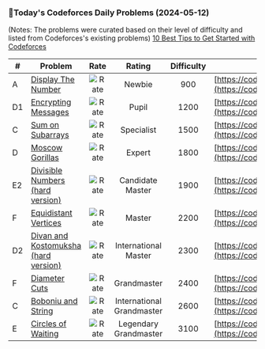### 🌟Today's Codeforces Daily Problems (2024-05-12)
(Notes: The problems were curated based on their level of difficulty and listed from Codeforces's existing problems)
[10 Best Tips to Get Started with Codeforces](https://github.com/ika9810/Codeforces-Daily-Problems/blob/main/10%20Best%20Tips%20to%20Get%20Started%20with%20Codeforces.md)

| # | Problem | Rate| Rating | Difficulty | Contest |
|---| ----- | :--------: | :----------: | :----------: | ---------- |
|A|[Display The Number](https://codeforces.com/contest/1295/problem/A)|![Rate](https://img.shields.io/badge/Newbie-900-lightgrey)|Newbie|900|[https://codeforces.com/contest/1295](https://codeforces.com/contest/1295)|
|D1|[Encrypting Messages](https://codeforces.com/contest/177/problem/D1)|![Rate](https://img.shields.io/badge/Pupil-1200-brightgreen)|Pupil|1200|[https://codeforces.com/contest/177](https://codeforces.com/contest/177)|
|C|[Sum on Subarrays](https://codeforces.com/contest/1809/problem/C)|![Rate](https://img.shields.io/badge/Specialist-1500-9cf)|Specialist|1500|[https://codeforces.com/contest/1809](https://codeforces.com/contest/1809)|
|D|[Moscow Gorillas](https://codeforces.com/contest/1793/problem/D)|![Rate](https://img.shields.io/badge/Expert-1800-blue)|Expert|1800|[https://codeforces.com/contest/1793](https://codeforces.com/contest/1793)|
|E2|[Divisible Numbers (hard version)](https://codeforces.com/contest/1744/problem/E2)|![Rate](https://img.shields.io/badge/Candidate%20Master-1900-blueviolet)|Candidate Master|1900|[https://codeforces.com/contest/1744](https://codeforces.com/contest/1744)|
|F|[Equidistant Vertices](https://codeforces.com/contest/1551/problem/F)|![Rate](https://img.shields.io/badge/Master-2200-orange)|Master|2200|[https://codeforces.com/contest/1551](https://codeforces.com/contest/1551)|
|D2|[Divan and Kostomuksha (hard version)](https://codeforces.com/contest/1614/problem/D2)|![Rate](https://img.shields.io/badge/International%20Master-2300-orange)|International Master|2300|[https://codeforces.com/contest/1614](https://codeforces.com/contest/1614)|
|F|[Diameter Cuts](https://codeforces.com/contest/1499/problem/F)|![Rate](https://img.shields.io/badge/Grandmaster-2400-red)|Grandmaster|2400|[https://codeforces.com/contest/1499](https://codeforces.com/contest/1499)|
|C|[Boboniu and String](https://codeforces.com/contest/1394/problem/C)|![Rate](https://img.shields.io/badge/International%20Grandmaster-2600-red)|International Grandmaster|2600|[https://codeforces.com/contest/1394](https://codeforces.com/contest/1394)|
|E|[Circles of Waiting](https://codeforces.com/contest/963/problem/E)|![Rate](https://img.shields.io/badge/Legendary%20Grandmaster-3100-red)|Legendary Grandmaster|3100|[https://codeforces.com/contest/963](https://codeforces.com/contest/963)|
